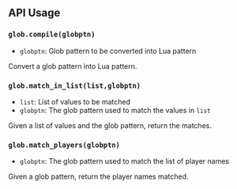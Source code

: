 ## API Usage
### `glob.compile(globptn)`
* `globptn`: Glob pattern to be converted into Lua pattern

Convert a glob pattern into Lua pattern.

### `glob.match_in_list(list,globptn)`
* `list`: List of values to be matched
* `globptn`: The glob pattern used to match the values in `list`

Given a list of values and the glob pattern, return the matches.

### `glob.match_players(globptn)`
* `globptn`: The glob pattern used to match the list of player names

Given a glob pattern, return the player names matched.
